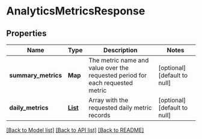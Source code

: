 # AnalyticsMetricsResponse
## Properties

| Name | Type | Description | Notes |
|------------ | ------------- | ------------- | -------------|
| **summary\_metrics** | **Map** | The metric name and value over the requested period for each requested metric | [optional] [default to null] |
| **daily\_metrics** | [**List**](AnalyticsDailyMetrics.md) | Array with the requested daily metric records | [optional] [default to null] |

[[Back to Model list]](../README.md#documentation-for-models) [[Back to API list]](../README.md#documentation-for-api-endpoints) [[Back to README]](../README.md)

